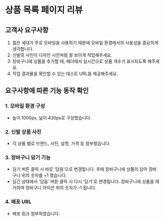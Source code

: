 # 상품 목록 페이지 리뷰

## 고객사 요구사항

1. 젊은 세대가 주로 모바일을 사용하기 때문에 모바일 환경에서의 사용성을 중요하게 생각합니다.
2. 신발의 사진이 디자인 시안처럼 잘 보이게 작업해주세요.
3. 장바구니에 상품을 추가할 때, 헤더에서 실시간으로 상품 개수가 표시되도록 해주세요.
4. 작업 결과물을 확인할 수 있는 테스트 URL을 제공해주세요.

## 요구사항에 따른 기능 동작 확인

### 1. 모바일 환경 구성
- 높이 1000px, 넓이 430px로 구성했습니다.

### 2. 신발 상품 사진
- 각 상품 별로 브랜드, 사진, 설명, 가격 등 첨부했습니다.

### 3. 장바구니 담기 기능
- 담기 버튼 클릭 시 바로 '담음'으로 변경됩니다. 후에 장바구니에 상품이 담아 장바구니 위의 숫자를 +1 했습니다.
- 담긴 상태에서 '담음' 버튼 클릭 시 다시 '담기'로 변경됩니다. 장바구니에 상품을 제거하며 장바구니 아이콘 위의 숫자가 -1 됩니다.

### 4. 배포 URL
- 배포 링크 첨부하였습니다.
